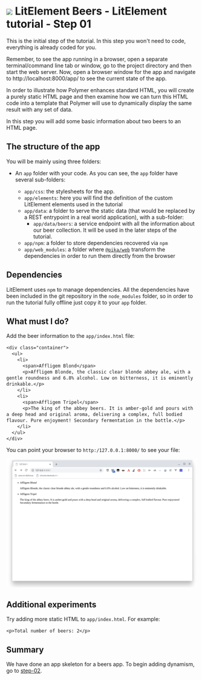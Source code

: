 # ![](/img/logo-25px.png) LitElement Beers - LitElement tutorial - Step 01


This is the initial step of the tutorial. In this step you won't need to code, everything is already coded for you.

Remember, to see the app running in a browser, open a separate terminal/command line tab or window, go to the project directory and then start the web server. Now, open a browser window for the app and navigate to http://localhost:8000/app/ to see the current state of the app.

In order to illustrate how Polymer enhances standard HTML, you will create a purely static HTML page and then examine how we can turn this HTML code into a template that Polymer will use to dynamically display the same result with any set of data.

In this step you will add some basic information about two beers to an HTML page.


## The structure of the app ##

You will be mainly using three folders: 

- An `app` folder with your code. As you can see, the `app` folder have several sub-folders:

    - `app/css`: the stylesheets for the app.
    - `app/elements`: here you will find the definition of the custom LitElement elements used in the tutorial
    - `app/data`: a folder to serve the static data (that would be replaced by a REST entrypoint in a real world application), with a sub-folder:
      - `app/data/beers`: a service endpoint with all the information about our beer collection. It will be used in the later steps of the tutorial.
    - `app/npm`: a folder to store dependencies recovered via `npm`
    - `app/web_modules`: a folder where [`@pika/web`](https://github.com/pikapkg/web) transform the dependencies in order to run them directly from the browser 


## Dependencies

LitElement uses `npm` to manage dependencies. All the dependencies have been included in the git repository in the `node_modules` folder, so in order to run the tutorial fully offline just copy it to your `app` folder.

## What must I do?

Add the beer information to the `app/index.html` file:


    <div class="container">
      <ul>
        <li>
          <span>Affligem Blond</span>
          <p>Affligem Blonde, the classic clear blonde abbey ale, with a gentle roundness and 6.8% alcohol. Low on bitterness, it is eminently drinkable.</p>
        </li>
        <li>
          <span>Affligem Tripel</span>
          <p>The king of the abbey beers. It is amber-gold and pours with a deep head and original aroma, delivering a complex, full bodied flavour. Pure enjoyment! Secondary fermentation in the bottle.</p>
        </li>
      </ul>
    </div>


You can point your browser to `http:/127.0.0.1:8000/` to see your file:

![Screenshot](../img/step-01-01.jpg)


## Additional experiments

Try adding more static HTML to `app/index.html`. For example:


    <p>Total number of beers: 2</p>


## Summary

We have done an app skeleton for a beers app. To begin adding dynamism, go to [step-02](../step-02).    
